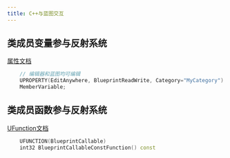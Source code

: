 ```yaml
---
title: C++与蓝图交互
---
```


## 类成员变量参与反射系统  
[属性文档 ](https://dev.epicgames.com/documentation/zh-cn/unreal-engine/unreal-engine-uproperties)
```c++
    // 编辑器和蓝图均可编辑
    UPROPERTY(EditAnywhere, BlueprintReadWrite, Category="MyCategory")
    MemberVariable;
```

## 类成员函数参与反射系统  
[UFunction文档 ](https://dev.epicgames.com/documentation/zh-cn/unreal-engine/ufunctions-in-unreal-engine)
```c++
	UFUNCTION(BlueprintCallable)
	int32 BlueprintCallableConstFunction() const
```